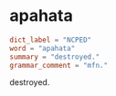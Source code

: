 # apahata

``` toml
dict_label = "NCPED"
word = "apahata"
summary = "destroyed."
grammar_comment = "mfn."
```

destroyed.

